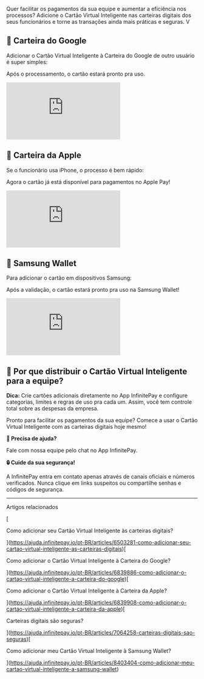 Quer facilitar os pagamentos da sua equipe e aumentar a eficiência nos processos? Adicione o Cartão Virtual Inteligente nas carteiras digitais dos seus funcionários e torne as transações ainda mais práticas e seguras. V

## **📱 Carteira do Google**

Adicionar o Cartão Virtual Inteligente à Carteira do Google de outro usuário é super simples:

Após o processamento, o cartão estará pronto pra uso.

<iframe src="https://www.youtube.com/embed/9Gv5zVIZYqE" frameborder="0" allowfullscreen="allowfullscreen"></iframe>

## **🍎 Carteira da Apple**

Se o funcionário usa iPhone, o processo é bem rápido:

Agora o cartão já está disponível para pagamentos no Apple Pay!

<iframe src="https://www.youtube.com/embed/7qwrKYWxGew" frameborder="0" allowfullscreen="allowfullscreen"></iframe>

## **📢 Samsung Wallet**

Para adicionar o cartão em dispositivos Samsung:

Após a validação, o cartão estará pronto pra uso na Samsung Wallet!

<iframe src="https://www.youtube.com/embed/LzF_KybiPiI" frameborder="0" allowfullscreen="allowfullscreen"></iframe>

## 🌟 **Por que distribuir o Cartão Virtual Inteligente para a equipe?**

**Dica:** Crie cartões adicionais diretamente no App InfinitePay e configure categorias, limites e regras de uso pra cada um. Assim, você tem controle total sobre as despesas da empresa.

Pronto para facilitar os pagamentos da sua equipe? Comece a usar o Cartão Virtual Inteligente com as carteiras digitais hoje mesmo!

**🔔 Precisa de ajuda?**

Fale com nossa equipe pelo chat no App InfinitePay.

**🔒 Cuide da sua segurança!**

A InfinitePay entra em contato apenas através de canais oficiais e números verificados. Nunca clique em links suspeitos ou compartilhe senhas e códigos de segurança.

___

Artigos relacionados

[

Como adicionar seu Cartão Virtual Inteligente às carteiras digitais?

](https://ajuda.infinitepay.io/pt-BR/articles/6503281-como-adicionar-seu-cartao-virtual-inteligente-as-carteiras-digitais)[

Como adicionar o Cartão Virtual Inteligente à Carteira do Google?

](https://ajuda.infinitepay.io/pt-BR/articles/6839886-como-adicionar-o-cartao-virtual-inteligente-a-carteira-do-google)[

Como adicionar o Cartão Virtual Inteligente à Carteira da Apple?

](https://ajuda.infinitepay.io/pt-BR/articles/6839908-como-adicionar-o-cartao-virtual-inteligente-a-carteira-da-apple)[

Carteiras digitais são seguras?

](https://ajuda.infinitepay.io/pt-BR/articles/7064258-carteiras-digitais-sao-seguras)[

Como adicionar meu Cartão Virtual Inteligente à Samsung Wallet?

](https://ajuda.infinitepay.io/pt-BR/articles/8403404-como-adicionar-meu-cartao-virtual-inteligente-a-samsung-wallet)